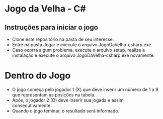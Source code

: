 # Jogo da Velha - C#

## Instruções para iniciar o jogo

- Clone este repositório na pasta de seu interesse.
- Entre na pasta Jogar e execute o arquivo JogoDaVelha-csharp.exe.
- Caso ocorra algum problema, execute o arquivo setup, realize a instalação e execute o arquivo JogoDaVelha-csharp.exe novamente.

# Dentro do Jogo

- O jogo começa pelo jogador 1 (X) que deve inserir um número de 1 a 9 que representam as posições na tabela.
- Após, o jogador 2 (O) deve inserir sua jogada e assim consecutivamente.
- Quando o jogo teminar, o resultado será informado.
